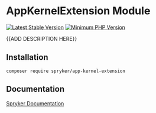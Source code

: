 # AppKernelExtension Module
[![Latest Stable Version](https://poser.pugx.org/spryker/app-kernel-extension/v/stable.svg)](https://packagist.org/packages/spryker/app-kernel-extension)
[![Minimum PHP Version](https://img.shields.io/badge/php-%3E%3D%207.4-8892BF.svg)](https://php.net/)

{{ADD DESCRIPTION HERE}}

## Installation

```
composer require spryker/app-kernel-extension
```

## Documentation

[Spryker Documentation](https://academy.spryker.com/developing_with_spryker/module_guide/modules.html)
